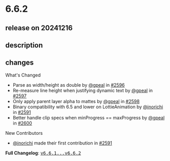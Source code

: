 # 6.6.2

## release on 20241216
## description
## changes
What's Changed

* Parse as width/height as double by <a class="user-mention notranslate" data-hovercard-type="user" data-hovercard-url="/users/gpeal/hovercard" data-octo-click="hovercard-link-click" data-octo-dimensions="link_type:self" href="https://github.com/gpeal">@gpeal</a> in <a class="issue-link js-issue-link" data-error-text="Failed to load title" data-id="2740216807" data-permission-text="Title is private" data-url="https://github.com/airbnb/lottie-android/issues/2596" data-hovercard-type="pull_request" data-hovercard-url="/airbnb/lottie-android/pull/2596/hovercard" href="https://github.com/airbnb/lottie-android/pull/2596">#2596</a>
* Re-measure line height when justifying dynamic text by <a class="user-mention notranslate" data-hovercard-type="user" data-hovercard-url="/users/gpeal/hovercard" data-octo-click="hovercard-link-click" data-octo-dimensions="link_type:self" href="https://github.com/gpeal">@gpeal</a> in <a class="issue-link js-issue-link" data-error-text="Failed to load title" data-id="2740229837" data-permission-text="Title is private" data-url="https://github.com/airbnb/lottie-android/issues/2597" data-hovercard-type="pull_request" data-hovercard-url="/airbnb/lottie-android/pull/2597/hovercard" href="https://github.com/airbnb/lottie-android/pull/2597">#2597</a>
* Only apply parent layer alpha to mattes by <a class="user-mention notranslate" data-hovercard-type="user" data-hovercard-url="/users/gpeal/hovercard" data-octo-click="hovercard-link-click" data-octo-dimensions="link_type:self" href="https://github.com/gpeal">@gpeal</a> in <a class="issue-link js-issue-link" data-error-text="Failed to load title" data-id="2740257714" data-permission-text="Title is private" data-url="https://github.com/airbnb/lottie-android/issues/2598" data-hovercard-type="pull_request" data-hovercard-url="/airbnb/lottie-android/pull/2598/hovercard" href="https://github.com/airbnb/lottie-android/pull/2598">#2598</a>
* Binary compatibility with 6.5 and lower on LottieAnimation by <a class="user-mention notranslate" data-hovercard-type="user" data-hovercard-url="/users/inorichi/hovercard" data-octo-click="hovercard-link-click" data-octo-dimensions="link_type:self" href="https://github.com/inorichi">@inorichi</a> in <a class="issue-link js-issue-link" data-error-text="Failed to load title" data-id="2726392876" data-permission-text="Title is private" data-url="https://github.com/airbnb/lottie-android/issues/2591" data-hovercard-type="pull_request" data-hovercard-url="/airbnb/lottie-android/pull/2591/hovercard" href="https://github.com/airbnb/lottie-android/pull/2591">#2591</a>
* Better handle clip specs when minProgress == maxProgress by <a class="user-mention notranslate" data-hovercard-type="user" data-hovercard-url="/users/gpeal/hovercard" data-octo-click="hovercard-link-click" data-octo-dimensions="link_type:self" href="https://github.com/gpeal">@gpeal</a> in <a class="issue-link js-issue-link" data-error-text="Failed to load title" data-id="2740878001" data-permission-text="Title is private" data-url="https://github.com/airbnb/lottie-android/issues/2600" data-hovercard-type="pull_request" data-hovercard-url="/airbnb/lottie-android/pull/2600/hovercard" href="https://github.com/airbnb/lottie-android/pull/2600">#2600</a>

New Contributors

* <a class="user-mention notranslate" data-hovercard-type="user" data-hovercard-url="/users/inorichi/hovercard" data-octo-click="hovercard-link-click" data-octo-dimensions="link_type:self" href="https://github.com/inorichi">@inorichi</a> made their first contribution in <a class="issue-link js-issue-link" data-error-text="Failed to load title" data-id="2726392876" data-permission-text="Title is private" data-url="https://github.com/airbnb/lottie-android/issues/2591" data-hovercard-type="pull_request" data-hovercard-url="/airbnb/lottie-android/pull/2591/hovercard" href="https://github.com/airbnb/lottie-android/pull/2591">#2591</a>

<strong>Full Changelog</strong>: <a class="commit-link" href="https://github.com/airbnb/lottie-android/compare/v6.6.1...v6.6.2"><tt>v6.6.1...v6.6.2</tt></a>

